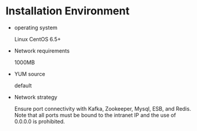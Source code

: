 # Installation Environment

- operating system

     Linux CentOS 6.5+

- Network requirements

     1000MB

- YUM source

     default

- Network strategy

     Ensure port connectivity with Kafka, Zookeeper, Mysql, ESB, and Redis. Note that all ports must be bound to the intranet IP and the use of 0.0.0.0 is prohibited.